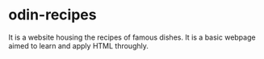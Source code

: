# odin-recipes

It is a website housing the recipes of famous dishes.
It is a basic webpage aimed to learn and apply HTML throughly.